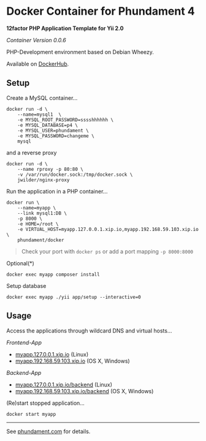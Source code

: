 Docker Container for Phundament 4
=================================

**12factor PHP Application Template for Yii 2.0**

*Container Version 0.0.6*

PHP-Development environment based on Debian Wheezy. 

Available on [DockerHub](https://registry.hub.docker.com/u/phundament/docker/).


Setup
-----

Create a MySQL container...

```
docker run -d \
    --name=mysql1  \
    -e MYSQL_ROOT_PASSWORD=sssshhhhhh \
    -e MYSQL_DATABASE=p4 \
    -e MYSQL_USER=phundament \
    -e MYSQL_PASSWORD=changeme \
    mysql
```

and a reverse proxy

```
docker run -d \
    --name rproxy -p 80:80 \
    -v /var/run/docker.sock:/tmp/docker.sock \
    jwilder/nginx-proxy
```

Run the application in a PHP container...

```
docker run \
    --name=myapp \
    --link mysql1:DB \
    -p 8000 \
    -e HOME=/root \
    -e VIRTUAL_HOST=myapp.127.0.0.1.xip.io,myapp.192.168.59.103.xip.io \
    phundament/docker
```

> Check your port with `docker ps` or add a port mapping `-p 8000:8000`

Optional(*)

```
docker exec myapp composer install
```

Setup database

```
docker exec myapp ./yii app/setup --interactive=0
```

Usage
-----

Access the applications through wildcard DNS and virtual hosts...

*Frontend-App*

- [myapp.127.0.0.1.xip.io](http://myapp.127.0.0.1.xip.io) (Linux)
- [myapp.192.168.59.103.xip.io](http://myapp.192.168.59.103.xip.io) (OS X, Windows) 

*Backend-App*

- [myapp.127.0.0.1.xip.io/backend](http://myapp.127.0.0.1.xip.io/backend) (Linux)
- [myapp.192.168.59.103.xip.io/backend](http://myapp.192.168.59.103.xip.io/backend) (OS X, Windows) 


(Re)start stopped application...

```
docker start myapp
```

---


See [phundament.com](http://phundament.com) for details.


